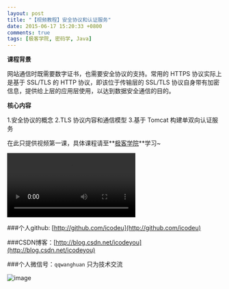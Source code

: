```yaml
---
layout: post
title: "【视频教程】安全协议和认证服务"
date: 2015-06-17 15:20:33 +0800
comments: true
tags: [极客学院, 密码学, Java]
---
```


**课程背景**

网站通信时既需要数字证书，也需要安全协议的支持。常用的 HTTPS 协议实际上是基于 SSL/TLS 的 HTTP 协议，即该位于传输层的 SSL/TLS 协议自身带有加密信息，提供给上层的应用层使用，以达到数据安全通信的目的。 

**核心内容**

1.安全协议的概念
2.TLS 协议内容和通信模型
3.基于 Tomcat 构建单双向认证服务  

<!--more-->

在此只提供视频第一课，具体课程请至**[极客学院](http://www.jikexueyuan.com/course/1383.html?hmsr=teacher_icodeyou_c1383)**学习~

<div class="video-container">
	<video src="http://7xivx9.com1.z0.glb.clouddn.com/jike_安全协议和认证服务.mp4" controls="controls"></video>
</div>

###个人github:  [http://github.com/icodeu](http://github.com/icodeu)

###CSDN博客：[http://blog.csdn.net/icodeyou](http://blog.csdn.net/icodeyou)

###个人微信号：`qqwanghuan`  只为技术交流

![image](http://7xivx9.com1.z0.glb.clouddn.com/wxqrcode_260.png)